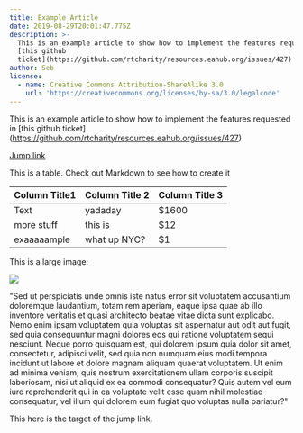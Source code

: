 ```yaml
---
title: Example Article
date: 2019-08-29T20:01:47.775Z
description: >-
  This is an example article to show how to implement the features requested in
  [this github
  ticket](https://github.com/rtcharity/resources.eahub.org/issues/427)
author: Seb
license:
  - name: Creative Commons Attribution-ShareAlike 3.0
    url: 'https://creativecommons.org/licenses/by-sa/3.0/legalcode'
---
```

This is an example article to show how to implement the features requested in \[this github ticket](https://github.com/rtcharity/resources.eahub.org/issues/427)

<a href="#target">Jump link</a>

This is a table. Check out Markdown to see how to create it

| Column Title1 | Column Title 2 | Column Title 3 |
| ------------- | -------------- | -------------- |
| Text          | yadaday        | $1600          |
| more stuff    | this is        | $12            |
| exaaaaample   | what up NYC?   | $1             |



This is a large image:

<div class="article_large_image">

![](/img/bill-gates.jpg)

</div>

"Sed ut perspiciatis unde omnis iste natus error sit voluptatem accusantium doloremque laudantium, totam rem aperiam, eaque ipsa quae ab illo inventore veritatis et quasi architecto beatae vitae dicta sunt explicabo. Nemo enim ipsam voluptatem quia voluptas sit aspernatur aut odit aut fugit, sed quia consequuntur magni dolores eos qui ratione voluptatem sequi nesciunt. Neque porro quisquam est, qui dolorem ipsum quia dolor sit amet, consectetur, adipisci velit, sed quia non numquam eius modi tempora incidunt ut labore et dolore magnam aliquam quaerat voluptatem. Ut enim ad minima veniam, quis nostrum exercitationem ullam corporis suscipit laboriosam, nisi ut aliquid ex ea commodi consequatur? Quis autem vel eum iure reprehenderit qui in ea voluptate velit esse quam nihil molestiae consequatur, vel illum qui dolorem eum fugiat quo voluptas nulla pariatur?"

<a name="target"></a>This here is the target of the jump link.

